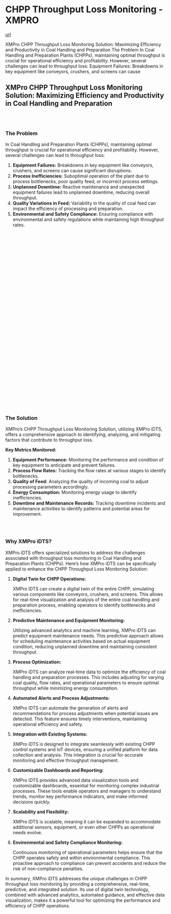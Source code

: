 # CHPP Throughput Loss Monitoring - XMPRO

[url](https://xmpro.com/solutions-library/mining,use-cases/chpp-throughput-loss-monitoring/)


<div class="portfolio-top">

<div class="row page-wrapper">

<div class="large-12 col mb-0 pb-0">

<div class="portfolio-summary entry-summary">

<div class="row">

<div class="col col-fit pb-0">
XMPro CHPP Throughput Loss Monitoring Solution: Maximizing Efficiency and Productivity in Coal Handling and Preparation The Problem In Coal Handling and Preparation Plants (CHPPs), maintaining optimal throughput is crucial for operational efficiency and profitability. However, several challenges can lead to throughput loss: Equipment Failures: Breakdowns in key equipment like conveyors, crushers, and screens can cause
</div>
</div>
</div>
</div>
</div>

<div id="portfolio-content" role="main">

<div class="portfolio-inner">

<div class="row" id="row-562845218">

<div class="col small-12 large-12" id="col-904633081">

<div class="col-inner">
<h2>XMPro CHPP Throughput Loss Monitoring Solution: Maximizing Efficiency and Productivity in Coal Handling and Preparation</h2>
</div>
</div>
</div>

<div class="gap-element clearfix" id="gap-828780997" style="display:block; height:auto;">
<style>
#gap-828780997 {
  padding-top: 30px;
}
</style>
</div>

<div class="row" id="row-2030464735">

<div class="col medium-6 small-12 large-6" id="col-1550844052">

<div class="col-inner">
<h3>The Problem</h3>
<p>In Coal Handling and Preparation Plants (CHPPs), maintaining optimal throughput is crucial for operational efficiency and profitability. However, several challenges can lead to throughput loss:</p>
<ol>
<li><strong>Equipment Failures:</strong> Breakdowns in key equipment like conveyors, crushers, and screens can cause significant disruptions.</li>
<li><strong>Process Inefficiencies:</strong> Suboptimal operation of the plant due to process bottlenecks, poor quality feed, or incorrect process settings.</li>
<li><strong>Unplanned Downtime:</strong> Reactive maintenance and unexpected equipment failures lead to unplanned downtime, reducing overall throughput.</li>
<li><strong>Quality Variations in Feed:</strong> Variability in the quality of coal feed can impact the efficiency of processing and preparation.</li>
<li><strong>Environmental and Safety Compliance:</strong> Ensuring compliance with environmental and safety regulations while maintaining high throughput rates.</li>
</ol>
</div>
</div>

<div class="col medium-6 small-12 large-6" id="col-900578464">

<div class="col-inner">

<div class="banner has-hover" id="banner-667133602">

<div class="banner-inner fill">

<div class="banner-bg fill">

<div class="bg fill bg-fill"></div>
</div>

<div class="banner-layers container">

<div class="fill banner-link"></div>

<div class="text-box banner-layer x50 md-x50 lg-x50 y50 md-y50 lg-y50 res-text" id="text-box-1337673580">

<div class="text-box-content text dark">

<div class="text-inner text-center">
</div>
</div>
<style>
#text-box-1337673580 {
  width: 60%;
}
#text-box-1337673580 .text-box-content {
  font-size: 100%;
}
</style>
</div>
</div>
</div>
<style>
#banner-667133602 {
  padding-top: 549px;
}
#banner-667133602 .bg.bg-loaded {
  background-image: url(https://xmpro.com/wp-content/uploads/2020/04/3.jpg);
}
#banner-667133602 .bg {
  background-position: 47% 57%;
}
</style>
</div>
</div>
</div>
</div>

<div class="row" id="row-885711063">

<div class="col small-12 large-12" id="col-1536993442">

<div class="col-inner">
<h3>The Solution</h3>
<p>XMPro’s CHPP Throughput Loss Monitoring Solution, utilizing XMPro iDTS, offers a comprehensive approach to identifying, analyzing, and mitigating factors that contribute to throughput loss.</p>
<p><strong>Key Metrics Monitored:</strong></p>
<ol>
<li><strong>Equipment Performance:</strong> Monitoring the performance and condition of key equipment to anticipate and prevent failures.</li>
<li><strong>Process Flow Rates:</strong> Tracking the flow rates at various stages to identify bottlenecks.</li>
<li><strong>Quality of Feed:</strong> Analyzing the quality of incoming coal to adjust processing parameters accordingly.</li>
<li><strong>Energy Consumption:</strong> Monitoring energy usage to identify inefficiencies.</li>
<li><strong>Downtime and Maintenance Records:</strong> Tracking downtime incidents and maintenance activities to identify patterns and potential areas for improvement.</li>
</ol>

<div class="gap-element clearfix" id="gap-325732992" style="display:block; height:auto;">
<style>
#gap-325732992 {
  padding-top: 30px;
}
</style>
</div>
<h3>Why XMPro iDTS?</h3>
<p>XMPro iDTS offers specialized solutions to address the challenges associated with throughput loss monitoring in Coal Handling and Preparation Plants (CHPPs). Here’s how XMPro iDTS can be specifically applied to enhance the CHPP Throughput Loss Monitoring Solution:</p>
<ol>
<li>
<p><strong>Digital Twin for CHPP Operations:</strong></p>
<p>XMPro iDTS can create a digital twin of the entire CHPP, simulating various components like conveyors, crushers, and screens. This allows for real-time visualization and analysis of the entire coal handling and preparation process, enabling operators to identify bottlenecks and inefficiencies.</p></li>
<li>
<p><strong>Predictive Maintenance and Equipment Monitoring:</strong></p>
<p>Utilizing advanced analytics and machine learning, XMPro iDTS can predict equipment maintenance needs. This predictive approach allows for scheduling maintenance activities based on actual equipment condition, reducing unplanned downtime and maintaining consistent throughput.</p></li>
<li>
<p><strong>Process Optimization:</strong></p>
<p>XMPro iDTS can analyze real-time data to optimize the efficiency of coal handling and preparation processes. This includes adjusting for varying coal quality, flow rates, and operational parameters to ensure optimal throughput while minimizing energy consumption.</p></li>
<li>
<p><strong>Automated Alerts and Process Adjustments:</strong></p>
<p>XMPro iDTS can automate the generation of alerts and recommendations for process adjustments when potential issues are detected. This feature ensures timely interventions, maintaining operational efficiency and safety.</p></li>
<li>
<p><strong>Integration with Existing Systems:</strong></p>
<p>XMPro iDTS is designed to integrate seamlessly with existing CHPP control systems and IoT devices, ensuring a unified platform for data collection and analysis. This integration is crucial for accurate monitoring and effective throughput management.</p></li>
<li>
<p><strong>Customizable Dashboards and Reporting:</strong></p>
<p>XMPro iDTS provides advanced data visualization tools and customizable dashboards, essential for monitoring complex industrial processes. These tools enable operators and managers to understand trends, monitor key performance indicators, and make informed decisions quickly.</p></li>
<li>
<p><strong>Scalability and Flexibility:</strong></p>
<p>XMPro iDTS is scalable, meaning it can be expanded to accommodate additional sensors, equipment, or even other CHPPs as operational needs evolve.</p></li>
<li>
<p><strong>Environmental and Safety Compliance Monitoring:</strong></p>
<p>Continuous monitoring of operational parameters helps ensure that the CHPP operates safely and within environmental compliance. This proactive approach to compliance can prevent accidents and reduce the risk of non-compliance penalties.</p></li>
</ol>
<p>In summary, XMPro iDTS addresses the unique challenges in CHPP throughput loss monitoring by providing a comprehensive, real-time, predictive, and integrated solution. Its use of digital twin technology, combined with advanced analytics, automated guidance, and effective data visualization, makes it a powerful tool for optimizing the performance and efficiency of CHPP operations.</p>
</div>
</div>
</div>
</div>
</div>
</div>